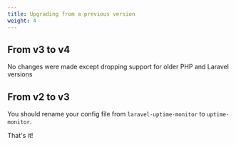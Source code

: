 ```yaml
---
title: Upgrading from a previous version
weight: 4
---
```


## From v3 to v4

No changes were made except dropping support for older PHP and Laravel versions

## From v2 to v3

You should rename your config file from `laravel-uptime-monitor` to `uptime-monitor`.

That's it!
